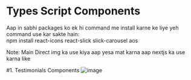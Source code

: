 # Types Script Components

Aap in sabhi packages ko ek hi command me install karne ke liye yeh command use kar sakte hain:  
npm install react-icons react-slick slick-carousel aos

Note: Main Direct img ka use kiya aap yesa mat karna aap nextjs ka use karna like <Image/>

#1. Testimonials Components
![image](https://github.com/user-attachments/assets/387adf37-54ef-4cb2-880f-2e0450db5396)
